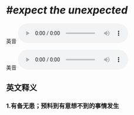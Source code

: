# ***\#expect the unexpected*** 
英音
<audio src="./media/expect the unexpected1_AAC.aac" controls="controls"></audio>

美音
<audio src="./media/expect the unexpected2_AAC.aac" controls="controls"></audio>



  

英文释义
---
### 1.**有备无患；预料到有意想不到的事情发生**  


